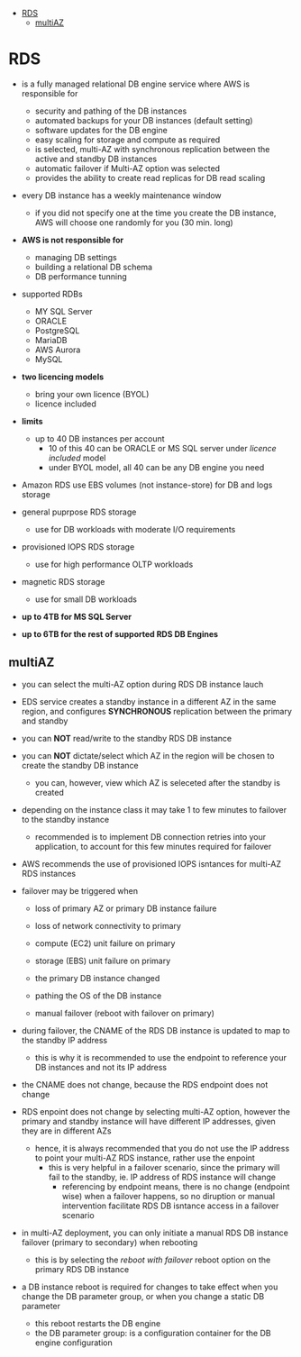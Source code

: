 -   [RDS](#rds)
    -   [multiAZ](#multiaz)

# RDS

-   is a fully managed relational DB engine service where AWS is responsible for

    -   security and pathing of the DB instances
    -   automated backups for your DB instances (default setting)
    -   software updates for the DB engine
    -   easy scaling for storage and compute as required
    -   is selected, multi-AZ with synchronous replication between the active and standby DB instances
    -   automatic failover if Multi-AZ option was selected
    -   provides the ability to create read replicas for DB read scaling

-   every DB instance has a weekly maintenance window

    -   if you did not specify one at the time you create the DB instance, AWS will choose one randomly for you (30 min. long)

-   **AWS is not responsible for**

    -   managing DB settings
    -   building a relational DB schema
    -   DB performance tunning

-   supported RDBs

    -   MY SQL Server
    -   ORACLE
    -   PostgreSQL
    -   MariaDB
    -   AWS Aurora
    -   MySQL

-   **two licencing models**

    -   bring your own licence (BYOL)
    -   licence included

-   **limits**

    -   up to 40 DB instances per account
        -   10 of this 40 can be ORACLE or MS SQL server under _licence included_ model
        -   under BYOL model, all 40 can be any DB engine you need

-   Amazon RDS use EBS volumes (not instance-store) for DB and logs storage

-   general puprpose RDS storage
    -   use for DB workloads with moderate I/O requirements
-   provisioned IOPS RDS storage
    -   use for high performance OLTP workloads
-   magnetic RDS storage

    -   use for small DB workloads

-   **up to 4TB for MS SQL Server**
-   **up to 6TB for the rest of supported RDS DB Engines**

## multiAZ

-   you can select the multi-AZ option during RDS DB instance lauch
-   EDS service creates a standby instance in a different AZ in the same region, and configures **SYNCHRONOUS** replication between the primary and standby
-   you can **NOT** read/write to the standby RDS DB instance
-   you can **NOT** dictate/select which AZ in the region will be chosen to create the standby DB instance

    -   you can, however, view which AZ is seleceted after the standby is created

-   depending on the instance class it may take 1 to few minutes to failover to the standby instance
    -   recommended is to implement DB connection retries into your application, to account for this few minutes required for failover
-   AWS recommends the use of provisioned IOPS isntances for multi-AZ RDS instances

-   failover may be triggered when

    -   loss of primary AZ or primary DB instance failure
    -   loss of network connectivity to primary
    -   compute (EC2) unit failure on primary
    -   storage (EBS) unit failure on primary
    -   the primary DB instance changed
    -   pathing the OS of the DB instance

    -   manual failover (reboot with failover on primary)

-   during failover, the CNAME of the RDS DB instance is updated to map to the standby IP address
    -   this is why it is recommended to use the endpoint to reference your DB instances and not its IP address
-   the CNAME does not change, because the RDS endpoint does not change

-   RDS enpoint does not change by selecting multi-AZ option, however the primary and standby instance will have different IP addresses, given they are in different AZs

    -   hence, it is always recommended that you do not use the IP address to point your multi-AZ RDS instance, rather use the enpoint
        -   this is very helpful in a failover scenario, since the primary will fail to the standby, ie. IP address of RDS instance will change
            -   referencing by endpoint means, there is no change (endpoint wise) when a failover happens, so no diruption or manual intervention facilitate RDS DB isntance access in a failover scenario

-   in multi-AZ deployment, you can only initiate a manual RDS DB instance failover (primary to secondary) when rebooting

    -   this is by selecting the _reboot with failover_ reboot option on the primary RDS DB instance

-   a DB instance reboot is required for changes to take effect when you change the DB parameter group, or when you change a static DB parameter
    -   this reboot restarts the DB engine
    -   the DB parameter group: is a configuration container for the DB engine configuration
